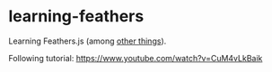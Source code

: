 # learning-feathers
Learning Feathers.js (among [other things](https://github.com/hchiam/learning)).

Following tutorial: https://www.youtube.com/watch?v=CuM4vLkBaik
